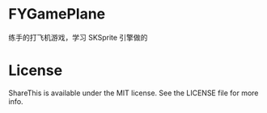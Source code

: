 FYGamePlane
===========

练手的打飞机游戏，学习 SKSprite 引擎做的

License
===========
ShareThis is available under the MIT license. See the LICENSE file for more info.
